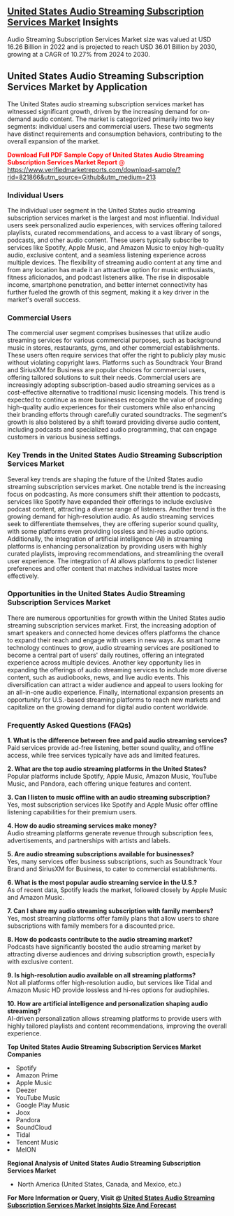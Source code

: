 <h2><a href="https://www.verifiedmarketreports.com/download-sample/?rid=821866&amp;utm_source=Github&amp;utm_medium=213" target="_blank">United States Audio Streaming Subscription Services Market</a> Insights</h2><p>Audio Streaming Subscription Services Market size was valued at USD 16.26 Billion in 2022 and is projected to reach USD 36.01 Billion by 2030, growing at a CAGR of 10.27% from 2024 to 2030.</p><p><h2>United States Audio Streaming Subscription Services Market by Application</h2><p>The United States audio streaming subscription services market has witnessed significant growth, driven by the increasing demand for on-demand audio content. The market is categorized primarily into two key segments: individual users and commercial users. These two segments have distinct requirements and consumption behaviors, contributing to the overall expansion of the market.</p><p><p><span class=""><span style="color: #ff0000;"><strong>Download Full PDF Sample Copy of United States Audio Streaming Subscription Services Market Report</strong> @ </span><a href="https://www.verifiedmarketreports.com/download-sample/?rid=821866&amp;utm_source=Github&amp;utm_medium=213" target="_blank">https://www.verifiedmarketreports.com/download-sample/?rid=821866&amp;utm_source=Github&amp;utm_medium=213</a></span></p></p><h3>Individual Users</h3><p>The individual user segment in the United States audio streaming subscription services market is the largest and most influential. Individual users seek personalized audio experiences, with services offering tailored playlists, curated recommendations, and access to a vast library of songs, podcasts, and other audio content. These users typically subscribe to services like Spotify, Apple Music, and Amazon Music to enjoy high-quality audio, exclusive content, and a seamless listening experience across multiple devices. The flexibility of streaming audio content at any time and from any location has made it an attractive option for music enthusiasts, fitness aficionados, and podcast listeners alike. The rise in disposable income, smartphone penetration, and better internet connectivity has further fueled the growth of this segment, making it a key driver in the market's overall success.</p><h3>Commercial Users</h3><p>The commercial user segment comprises businesses that utilize audio streaming services for various commercial purposes, such as background music in stores, restaurants, gyms, and other commercial establishments. These users often require services that offer the right to publicly play music without violating copyright laws. Platforms such as Soundtrack Your Brand and SiriusXM for Business are popular choices for commercial users, offering tailored solutions to suit their needs. Commercial users are increasingly adopting subscription-based audio streaming services as a cost-effective alternative to traditional music licensing models. This trend is expected to continue as more businesses recognize the value of providing high-quality audio experiences for their customers while also enhancing their branding efforts through carefully curated soundtracks. The segment's growth is also bolstered by a shift toward providing diverse audio content, including podcasts and specialized audio programming, that can engage customers in various business settings.</p><h3>Key Trends in the United States Audio Streaming Subscription Services Market</h3><p>Several key trends are shaping the future of the United States audio streaming subscription services market. One notable trend is the increasing focus on podcasting. As more consumers shift their attention to podcasts, services like Spotify have expanded their offerings to include exclusive podcast content, attracting a diverse range of listeners. Another trend is the growing demand for high-resolution audio. As audio streaming services seek to differentiate themselves, they are offering superior sound quality, with some platforms even providing lossless and hi-res audio options. Additionally, the integration of artificial intelligence (AI) in streaming platforms is enhancing personalization by providing users with highly curated playlists, improving recommendations, and streamlining the overall user experience. The integration of AI allows platforms to predict listener preferences and offer content that matches individual tastes more effectively.</p><h3>Opportunities in the United States Audio Streaming Subscription Services Market</h3><p>There are numerous opportunities for growth within the United States audio streaming subscription services market. First, the increasing adoption of smart speakers and connected home devices offers platforms the chance to expand their reach and engage with users in new ways. As smart home technology continues to grow, audio streaming services are positioned to become a central part of users' daily routines, offering an integrated experience across multiple devices. Another key opportunity lies in expanding the offerings of audio streaming services to include more diverse content, such as audiobooks, news, and live audio events. This diversification can attract a wider audience and appeal to users looking for an all-in-one audio experience. Finally, international expansion presents an opportunity for U.S.-based streaming platforms to reach new markets and capitalize on the growing demand for digital audio content worldwide.</p><h3>Frequently Asked Questions (FAQs)</h3><p><strong>1. What is the difference between free and paid audio streaming services?</strong><br>Paid services provide ad-free listening, better sound quality, and offline access, while free services typically have ads and limited features.</p><p><strong>2. What are the top audio streaming platforms in the United States?</strong><br>Popular platforms include Spotify, Apple Music, Amazon Music, YouTube Music, and Pandora, each offering unique features and content.</p><p><strong>3. Can I listen to music offline with an audio streaming subscription?</strong><br>Yes, most subscription services like Spotify and Apple Music offer offline listening capabilities for their premium users.</p><p><strong>4. How do audio streaming services make money?</strong><br>Audio streaming platforms generate revenue through subscription fees, advertisements, and partnerships with artists and labels.</p><p><strong>5. Are audio streaming subscriptions available for businesses?</strong><br>Yes, many services offer business subscriptions, such as Soundtrack Your Brand and SiriusXM for Business, to cater to commercial establishments.</p><p><strong>6. What is the most popular audio streaming service in the U.S.?</strong><br>As of recent data, Spotify leads the market, followed closely by Apple Music and Amazon Music.</p><p><strong>7. Can I share my audio streaming subscription with family members?</strong><br>Yes, most streaming platforms offer family plans that allow users to share subscriptions with family members for a discounted price.</p><p><strong>8. How do podcasts contribute to the audio streaming market?</strong><br>Podcasts have significantly boosted the audio streaming market by attracting diverse audiences and driving subscription growth, especially with exclusive content.</p><p><strong>9. Is high-resolution audio available on all streaming platforms?</strong><br>Not all platforms offer high-resolution audio, but services like Tidal and Amazon Music HD provide lossless and hi-res options for audiophiles.</p><p><strong>10. How are artificial intelligence and personalization shaping audio streaming?</strong><br>AI-driven personalization allows streaming platforms to provide users with highly tailored playlists and content recommendations, improving the overall experience.</p></p><p><strong>Top United States Audio Streaming Subscription Services Market Companies</strong></p><div data-test-id=""><p><li>Spotify</li><li> Amazon Prime</li><li> Apple Music</li><li> Deezer</li><li> YouTube Music</li><li> Google Play Music</li><li> Joox</li><li> Pandora</li><li> SoundCloud</li><li> Tidal</li><li> Tencent Music</li><li> MelON</li></p><div><strong>Regional Analysis of&nbsp;United States Audio Streaming Subscription Services Market</strong></div><ul><li dir="ltr"><p dir="ltr">North America&nbsp;(United States, Canada, and Mexico, etc.)</p></li></ul><p><strong>For More Information or Query, Visit @&nbsp;</strong><strong><a href="https://www.verifiedmarketreports.com/product/audio-streaming-subscription-services-market/?utm_source=Github&amp;utm_medium=213" target="_blank">United States Audio Streaming Subscription Services Market Insights Size And Forecast</a></strong></p></div>
